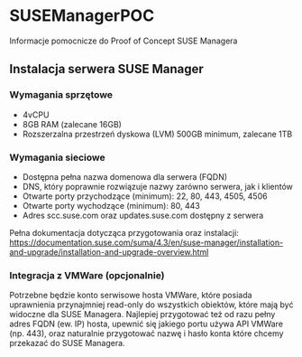 # SUSEManagerPOC
Informacje pomocnicze do Proof of Concept SUSE Managera

## Instalacja serwera SUSE Manager

### Wymagania sprzętowe
- 4vCPU
- 8GB RAM (zalecane 16GB)
- Rozszerzalna przestrzeń dyskowa (LVM) 500GB minimum, zalecane 1TB

### Wymagania sieciowe
- Dostępna pełna nazwa domenowa dla serwera (FQDN)
- DNS, który poprawnie rozwiązuje nazwy zarówno serwera, jak i klientów
- Otwarte porty przychodzące (minimum): 22, 80, 443, 4505, 4506
- Otwarte porty wychodzące (minimum): 80, 443
- Adres scc.suse.com oraz updates.suse.com dostępny z serwera

Pełna dokumentacja dotycząca przygotowania oraz instalacji: https://documentation.suse.com/suma/4.3/en/suse-manager/installation-and-upgrade/installation-and-upgrade-overview.html

### Integracja z VMWare (opcjonalnie)
Potrzebne będzie konto serwisowe hosta VMWare, które posiada uprawnienia przynajmniej read-only do wszystkich obiektów, które mają być widoczne dla SUSE Managera. Najlepiej przygotować też od razu pełny adres FQDN (ew. IP) hosta, upewnić się jakiego portu używa API VMWare (np. 443), oraz naturalnie przygotować nazwę i hasło konta które chcemy przekazać do SUSE Managera.
